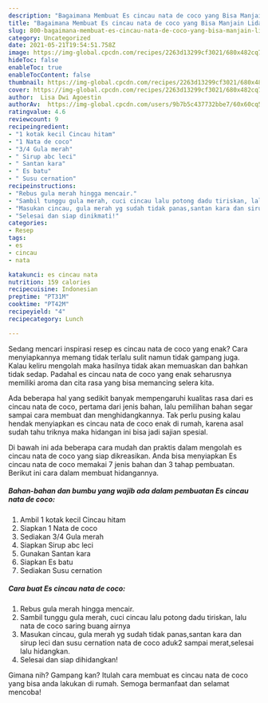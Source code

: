 ```yaml
---
description: "Bagaimana Membuat Es cincau nata de coco yang Bisa Manjain Lidah"
title: "Bagaimana Membuat Es cincau nata de coco yang Bisa Manjain Lidah"
slug: 800-bagaimana-membuat-es-cincau-nata-de-coco-yang-bisa-manjain-lidah
category: Uncategorized
date: 2021-05-21T19:54:51.758Z
image: https://img-global.cpcdn.com/recipes/2263d13299cf3021/680x482cq70/es-cincau-nata-de-coco-foto-resep-utama.jpg
hideToc: false
enableToc: true
enableTocContent: false
thumbnail: https://img-global.cpcdn.com/recipes/2263d13299cf3021/680x482cq70/es-cincau-nata-de-coco-foto-resep-utama.jpg
cover: https://img-global.cpcdn.com/recipes/2263d13299cf3021/680x482cq70/es-cincau-nata-de-coco-foto-resep-utama.jpg
author:  Lisa Dwi Agoestin
authorAv:  https://img-global.cpcdn.com/users/9b7b5c437732bbe7/60x60cq50/avatar.jpg
ratingvalue: 4.6
reviewcount: 9
recipeingredient:
- "1 kotak kecil Cincau hitam"
- "1 Nata de coco"
- "3/4 Gula merah"
- " Sirup abc leci"
- " Santan kara"
- " Es batu"
- " Susu cernation"
recipeinstructions:
- "Rebus gula merah hingga mencair."
- "Sambil tunggu gula merah, cuci cincau lalu potong dadu tiriskan, lalu nata de coco saring buang airnya"
- "Masukan cincau, gula merah yg sudah tidak panas,santan kara dan sirup leci dan susu cernation nata de coco aduk2 sampai merat,selesai lalu hidangkan."
- "Selesai dan siap dinikmati!"
categories:
- Resep
tags:
- es
- cincau
- nata

katakunci: es cincau nata 
nutrition: 159 calories
recipecuisine: Indonesian
preptime: "PT31M"
cooktime: "PT42M"
recipeyield: "4"
recipecategory: Lunch

---
```



Sedang mencari inspirasi resep es cincau nata de coco yang enak? Cara menyiapkannya memang tidak terlalu sulit namun tidak gampang juga. Kalau keliru mengolah maka hasilnya tidak akan memuaskan dan bahkan tidak sedap. Padahal es cincau nata de coco yang enak seharusnya memiliki aroma dan cita rasa yang bisa memancing selera kita.




Ada beberapa hal yang sedikit banyak mempengaruhi kualitas rasa dari es cincau nata de coco, pertama dari jenis bahan, lalu pemilihan bahan segar sampai cara membuat dan menghidangkannya. Tak perlu pusing kalau hendak menyiapkan es cincau nata de coco enak di rumah, karena asal sudah tahu triknya maka hidangan ini bisa jadi sajian spesial.


Di bawah ini ada beberapa cara mudah dan praktis dalam mengolah es cincau nata de coco yang siap dikreasikan. Anda bisa menyiapkan Es cincau nata de coco memakai 7 jenis bahan dan 3 tahap pembuatan. Berikut ini cara dalam membuat hidangannya.

<!--inarticleads1-->

##### Bahan-bahan dan bumbu yang wajib ada dalam pembuatan Es cincau nata de coco:

1. Ambil 1 kotak kecil Cincau hitam
1. Siapkan 1 Nata de coco
1. Sediakan 3/4 Gula merah
1. Siapkan  Sirup abc leci
1. Gunakan  Santan kara
1. Siapkan  Es batu
1. Sediakan  Susu cernation




<!--inarticleads2-->

##### Cara buat Es cincau nata de coco:

1. Rebus gula merah hingga mencair.
1. Sambil tunggu gula merah, cuci cincau lalu potong dadu tiriskan, lalu nata de coco saring buang airnya
1. Masukan cincau, gula merah yg sudah tidak panas,santan kara dan sirup leci dan susu cernation nata de coco aduk2 sampai merat,selesai lalu hidangkan.
1. Selesai dan siap dihidangkan!



Gimana nih? Gampang kan? Itulah cara membuat es cincau nata de coco yang bisa anda lakukan di rumah. Semoga bermanfaat dan selamat mencoba!
